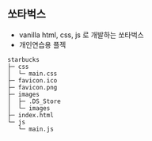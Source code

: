 ## 쏘타벅스
- vanilla html, css, js 로 개발하는 쏘타벅스
- 개인연습용 플젝

```
starbucks
├─ css
│  └─ main.css
├─ favicon.ico
├─ favicon.png
├─ images
│  ├─ .DS_Store
│  └─ images
├─ index.html
└─ js
   └─ main.js

```
